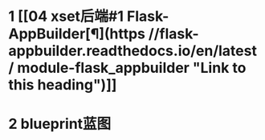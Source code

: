 # 1 [[04 xset后端#1 Flask-AppBuilder[¶](https //flask-appbuilder.readthedocs.io/en/latest/ module-flask_appbuilder "Link to this heading")]]
# 2 blueprint蓝图
